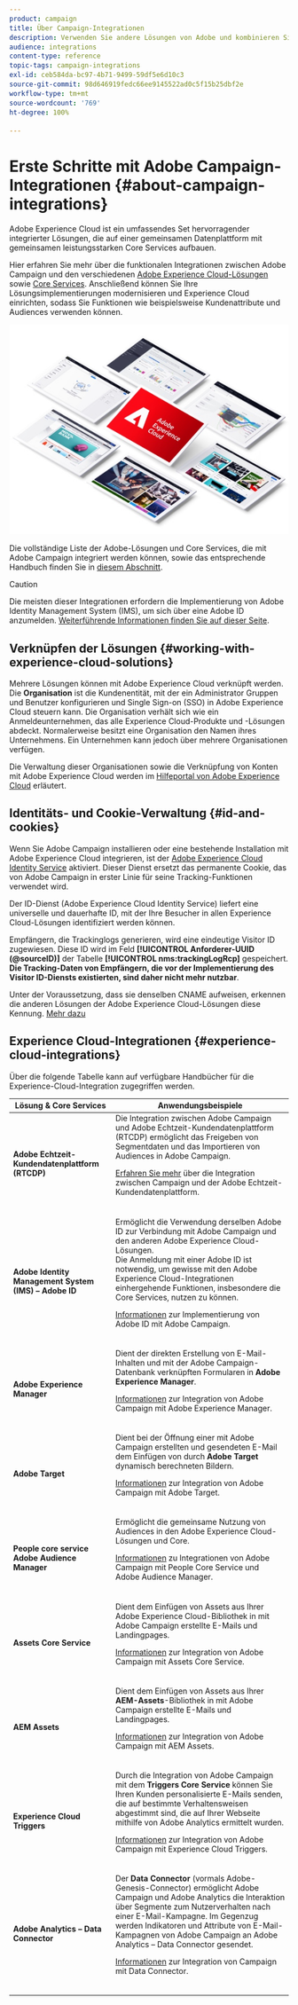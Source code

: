 ```yaml
---
product: campaign
title: Über Campaign-Integrationen
description: Verwenden Sie andere Lösungen von Adobe und kombinieren Sie deren verschiedenen Funktionen mit Campaign.
audience: integrations
content-type: reference
topic-tags: campaign-integrations
exl-id: ceb584da-bc97-4b71-9499-59df5e6d10c3
source-git-commit: 98d646919fedc66ee9145522ad0c5f15b25dbf2e
workflow-type: tm+mt
source-wordcount: '769'
ht-degree: 100%

---
```


# Erste Schritte mit Adobe Campaign-Integrationen {#about-campaign-integrations}

Adobe Experience Cloud ist ein umfassendes Set hervorragender integrierter Lösungen, die auf einer gemeinsamen Datenplattform mit gemeinsamen leistungsstarken Core Services aufbauen.

Hier erfahren Sie mehr über die funktionalen Integrationen zwischen Adobe Campaign und den verschiedenen [Adobe Experience Cloud-Lösungen](https://experienceleague.adobe.com/docs/core-services/interface/marketing-cloud-integrations.html?lang=de) sowie [Core Services](https://experienceleague.adobe.com/docs/core-services/interface/about-core-services/core-services.html?lang=de). Anschließend können Sie Ihre Lösungsimplementierungen modernisieren und Experience Cloud einrichten, sodass Sie Funktionen wie beispielsweise Kundenattribute und Audiences verwenden können.

![](assets/ExCloud-solutions.png)

Die vollständige Liste der Adobe-Lösungen und Core Services, die mit Adobe Campaign integriert werden können, sowie das entsprechende Handbuch finden Sie in [diesem Abschnitt](#experience-cloud-integrations).

>[!CAUTION]
>
>Die meisten dieser Integrationen erfordern die Implementierung von Adobe Identity Management System (IMS), um sich über eine Adobe ID anzumelden. [Weiterführende Informationen finden Sie auf dieser Seite](../../integrations/using/about-adobe-id.md).


## Verknüpfen der Lösungen {#working-with-experience-cloud-solutions}

Mehrere Lösungen können mit Adobe Experience Cloud verknüpft werden. Die **Organisation** ist die Kundenentität, mit der ein Administrator Gruppen und Benutzer konfigurieren und Single Sign-on (SSO) in Adobe Experience Cloud steuern kann. Die Organisation verhält sich wie ein Anmeldeunternehmen, das alle Experience Cloud-Produkte und -Lösungen abdeckt. Normalerweise besitzt eine Organisation den Namen ihres Unternehmens. Ein Unternehmen kann jedoch über mehrere Organisationen verfügen.

Die Verwaltung dieser Organisationen sowie die Verknüpfung von Konten mit Adobe Experience Cloud werden im [Hilfeportal von Adobe Experience Cloud](https://experienceleague.adobe.com/docs/core-services/interface/manage-users-and-products/organizations.html?lang=de) erläutert.

## Identitäts- und Cookie-Verwaltung {#id-and-cookies}

Wenn Sie Adobe Campaign installieren oder eine bestehende Installation mit Adobe Experience Cloud integrieren, ist der [Adobe Experience Cloud Identity Service](https://experienceleague.adobe.com/docs/id-service/using/home.html?lang=de) aktiviert. Dieser Dienst ersetzt das permanente Cookie, das von Adobe Campaign in erster Linie für seine Tracking-Funktionen verwendet wird.

Der ID-Dienst (Adobe Experience Cloud Identity Service) liefert eine universelle und dauerhafte ID, mit der Ihre Besucher in allen Experience Cloud-Lösungen identifiziert werden können.

Empfängern, die Trackinglogs generieren, wird eine eindeutige Visitor ID zugewiesen. Diese ID wird im Feld **[!UICONTROL Anforderer-UUID (@sourceID)]** der Tabelle **[!UICONTROL nms:trackingLogRcp]** gespeichert. **Die Tracking-Daten von Empfängern, die vor der Implementierung des Visitor ID-Diensts existierten, sind daher nicht mehr nutzbar**.

Unter der Voraussetzung, dass sie denselben CNAME aufweisen, erkennen die anderen Lösungen der Adobe Experience Cloud-Lösungen diese Kennung. [Mehr dazu](https://experienceleague.adobe.com/docs/id-service/using/reference/analytics-reference/cname.html?lang=de)

## Experience Cloud-Integrationen {#experience-cloud-integrations}

Über die folgende Tabelle kann auf verfügbare Handbücher für die Experience-Cloud-Integration zugegriffen werden.

<table> 
 <thead> 
  <tr> 
   <th> Lösung &amp; Core Services<br /> </th> 
   <th> Anwendungsbeispiele<br /> </th> 
  </tr> 
 </thead> 
 <tbody> 
  <tr> 
   <td> <strong>Adobe Echtzeit-Kundendatenplattform (RTCDP)</strong><br /> </td> 
   <td> Die Integration zwischen Adobe Campaign und Adobe Echtzeit-Kundendatenplattform (RTCDP) ermöglicht das Freigeben von Segmentdaten und das Importieren von Audiences in Adobe Campaign.<br /> <p><a href="../../integrations/using/get-started-sources-destinations.md">Erfahren Sie mehr</a> über die Integration zwischen Campaign und der Adobe Echtzeit-Kundendatenplattform.</p><br /> </td> 
  </tr> 
  <tr> 
   <td> <strong>Adobe Identity Management System (IMS) – Adobe ID</strong><br /> </td> 
   <td> Ermöglicht die Verwendung derselben Adobe ID zur Verbindung mit Adobe Campaign und den anderen Adobe Experience Cloud-Lösungen.<br /> Die Anmeldung mit einer Adobe ID ist notwendig, um gewisse mit den Adobe Experience Cloud-Integrationen einhergehende Funktionen, insbesondere die Core Services, nutzen zu können.<br /> <p><a href="../../integrations/using/about-adobe-id.md">Informationen</a> zur Implementierung von Adobe ID mit Adobe Campaign.</p><br /> </td> 
  </tr> 
  <tr> 
   <td> <strong>Adobe Experience Manager</strong><br /> </td> 
   <td> Dient der direkten Erstellung von E-Mail-Inhalten und mit der Adobe Campaign-Datenbank verknüpften Formularen in <strong>Adobe Experience Manager</strong>.<br /> <p><a href="../../integrations/using/about-adobe-experience-manager.md">Informationen</a> zur Integration von Adobe Campaign mit Adobe Experience Manager.</p><br /> </td> 
  </tr> 
  <tr> 
   <td> <strong>Adobe Target</strong><br /> </td> 
   <td> Dient bei der Öffnung einer mit Adobe Campaign erstellten und gesendeten E-Mail dem Einfügen von durch <strong>Adobe Target</strong> dynamisch berechneten Bildern.<br /> <p><a href="../../integrations/using/integrating-with-adobe-target.md">Informationen</a> zur Integration von Adobe Campaign mit Adobe Target.</p><br /> </td> 
  </tr> 
  <tr> 
   <td> <strong>People core service</strong><br /> <strong>Adobe Audience Manager</strong><br /> </td> 
   <td> Ermöglicht die gemeinsame Nutzung von Audiences in den Adobe Experience Cloud-Lösungen und Core.<br /> <p><a href="../../integrations/using/sharing-audiences-with-adobe-experience-cloud.md">Informationen</a> zu Integrationen von Adobe Campaign mit People Core Service und Adobe Audience Manager.</p><br /> </td> 
  </tr> 
  <tr> 
   <td> <strong>Assets Core Service</strong><br /> </td> 
   <td> Dient dem Einfügen von Assets aus Ihrer Adobe Experience Cloud-Bibliothek in mit Adobe Campaign erstellte E-Mails und Landingpages.<br /> <p><a href="../../integrations/using/configuring-access-to-assets.md#integrating-with-experience-cloud-assets">Informationen</a> zur Integration von Adobe Campaign mit Assets Core Service.</p><br /> </td> 
  </tr> 
  <tr> 
   <td> <strong>AEM Assets</strong><br /> </td> 
   <td> Dient dem Einfügen von Assets aus Ihrer <strong>AEM-Assets</strong>-Bibliothek in mit Adobe Campaign erstellte E-Mails und Landingpages.<br /> <p><a href="../../integrations/using/configuring-access-to-assets.md#integrating-with-aem-assets">Informationen</a> zur Integration von Adobe Campaign mit AEM Assets.</p><br /> </td> 
  </tr> 
  <tr> 
   <td> <strong>Experience Cloud Triggers</strong><br /> </td> 
   <td> Durch die Integration von Adobe Campaign mit dem <strong>Triggers Core Service</strong> können Sie Ihren Kunden personalisierte E-Mails senden, die auf bestimmte Verhaltensweisen abgestimmt sind, die auf Ihrer Webseite mithilfe von Adobe Analytics ermittelt wurden.<br /> <p><a href="https://helpx.adobe.com/de/campaign/kb/triggers-and-campaign.html">Informationen</a> zur Integration von Adobe Campaign mit Experience Cloud Triggers.</p><br /> </td> 
  </tr> 
  <tr> 
   <td> <strong>Adobe Analytics – Data Connector</strong><br /> </td> 
   <td> Der <strong>Data Connector</strong> (vormals Adobe-Genesis-Connector) ermöglicht Adobe Campaign und Adobe Analytics die Interaktion über Segmente zum Nutzerverhalten nach einer E-Mail-Kampagne. Im Gegenzug werden Indikatoren und Attribute von E-Mail-Kampagnen von Adobe Campaign an Adobe Analytics – Data Connector gesendet.<br /> <p><a href="../../platform/using/adobe-analytics-data-connector.md">Informationen</a> zur Integration von Campaign mit Data Connector.</p><br /> </td> 
  </tr> 
 </tbody> 
</table>
